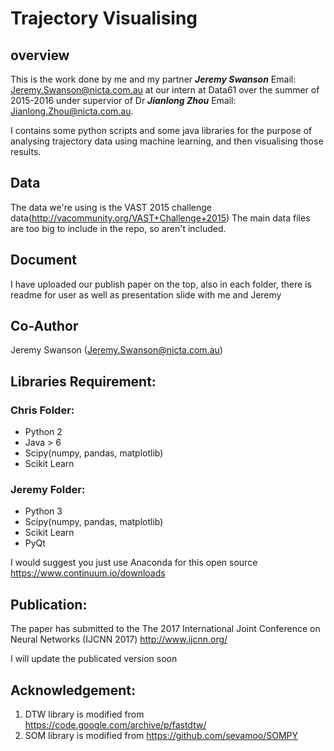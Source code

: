 # Trajectory Visualising #

## overview

This is the work done by me and my partner ***Jeremy Swanson***  Email: Jeremy.Swanson@nicta.com.au at our intern at Data61 over the summer of 2015-2016 under supervior of Dr ***Jianlong Zhou*** Email: Jianlong.Zhou@nicta.com.au.

I contains some python scripts and some java libraries for the purpose of analysing trajectory data using machine learning, and then visualising those results.


## Data
The data we're using is the VAST 2015 challenge data(http://vacommunity.org/VAST+Challenge+2015) The main data files are too big to include in the repo, so aren't included.


## Document
I have uploaded our publish paper on the top, also in each folder, there is readme for user as well as presentation slide with me and Jeremy

## Co-Author
Jeremy Swanson (Jeremy.Swanson@nicta.com.au)

## Libraries Requirement:

### Chris Folder:
 * Python 2
 * Java > 6
 * Scipy(numpy, pandas, matplotlib)
 * Scikit Learn

### Jeremy Folder:
 * Python 3
 * Scipy(numpy, pandas, matplotlib)
 * Scikit Learn
 * PyQt
  
I would suggest you just use Anaconda for this open source https://www.continuum.io/downloads

## Publication:
The paper has submitted to the The 2017 International Joint Conference on Neural Networks (IJCNN 2017)
http://www.ijcnn.org/

I will update the publicated version soon

## Acknowledgement:
1. DTW library is modified from https://code.google.com/archive/p/fastdtw/
2. SOM library is modified from https://github.com/sevamoo/SOMPY

